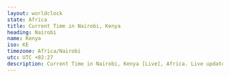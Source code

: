 ```yaml
---
layout: worldclock
state: Africa
title: Current Time in Nairobi, Kenya
heading: Nairobi
name: Kenya
iso: KE
timezone: Africa/Nairobi
utc: UTC +02:27
description: Current Time in Nairobi, Kenya [Live], Africa. Live update now time in Nairobi, timezone Africa/Nairobi, UTC +02:27, Country ISO code & Current Local Time.
---
```


